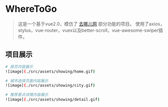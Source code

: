 # WhereToGo

> 这是一个基于vue2.0，模仿了
[去哪儿网](http://touch.piao.qunar.com/touch/index_%E5%8C%97%E4%BA%AC.html)
部分功能的项目。
使用了axios，stylus，vue-router，vuex以及better-scroll，vue-awesome-swiper插件。

## 项目展示

``` bash
# 首页内容展示
![image](./src/assets/showing/home.gif)

# 城市选择页面内容展示
![image](./src/assets/showing/city.gif)

# 推荐景点详情内容展示
![image](./src/assets/showing/detail.gif)
